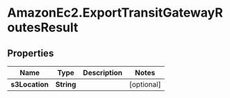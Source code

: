# AmazonEc2.ExportTransitGatewayRoutesResult

## Properties

Name | Type | Description | Notes
------------ | ------------- | ------------- | -------------
**s3Location** | **String** |  | [optional] 


